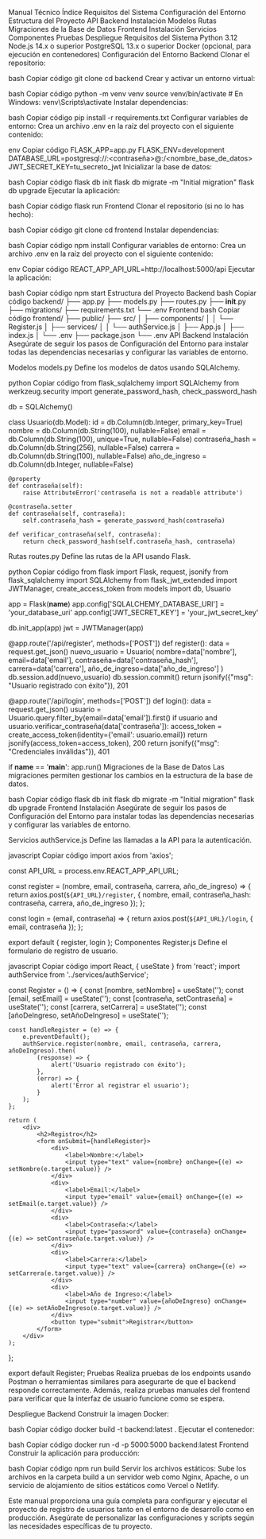 Manual Técnico
Índice
Requisitos del Sistema
Configuración del Entorno
Estructura del Proyecto
API Backend
Instalación
Modelos
Rutas
Migraciones de la Base de Datos
Frontend
Instalación
Servicios
Componentes
Pruebas
Despliegue
Requisitos del Sistema
Python 3.12
Node.js 14.x o superior
PostgreSQL 13.x o superior
Docker (opcional, para ejecución en contenedores)
Configuración del Entorno
Backend
Clonar el repositorio:

bash
Copiar código
git clone <repositorio-url>
cd backend
Crear y activar un entorno virtual:

bash
Copiar código
python -m venv venv
source venv/bin/activate  # En Windows: venv\Scripts\activate
Instalar dependencias:

bash
Copiar código
pip install -r requirements.txt
Configurar variables de entorno:
Crea un archivo .env en la raíz del proyecto con el siguiente contenido:

env
Copiar código
FLASK_APP=app.py
FLASK_ENV=development
DATABASE_URL=postgresql://<usuario>:<contraseña>@<host>:<puerto>/<nombre_base_de_datos>
JWT_SECRET_KEY=tu_secreto_jwt
Inicializar la base de datos:

bash
Copiar código
flask db init
flask db migrate -m "Initial migration"
flask db upgrade
Ejecutar la aplicación:

bash
Copiar código
flask run
Frontend
Clonar el repositorio (si no lo has hecho):

bash
Copiar código
git clone <repositorio-url>
cd frontend
Instalar dependencias:

bash
Copiar código
npm install
Configurar variables de entorno:
Crea un archivo .env en la raíz del proyecto con el siguiente contenido:

env
Copiar código
REACT_APP_API_URL=http://localhost:5000/api
Ejecutar la aplicación:

bash
Copiar código
npm start
Estructura del Proyecto
Backend
bash
Copiar código
backend/
├── app.py
├── models.py
├── routes.py
├── __init__.py
├── migrations/
├── requirements.txt
└── .env
Frontend
bash
Copiar código
frontend/
├── public/
├── src/
│   ├── components/
│   │   └── Register.js
│   ├── services/
│   │   └── authService.js
│   ├── App.js
│   ├── index.js
│   └── .env
├── package.json
└── .env
API Backend
Instalación
Asegúrate de seguir los pasos de Configuración del Entorno para instalar todas las dependencias necesarias y configurar las variables de entorno.

Modelos
models.py
Define los modelos de datos usando SQLAlchemy.

python
Copiar código
from flask_sqlalchemy import SQLAlchemy
from werkzeug.security import generate_password_hash, check_password_hash

db = SQLAlchemy()

class Usuario(db.Model):
    id = db.Column(db.Integer, primary_key=True)
    nombre = db.Column(db.String(100), nullable=False)
    email = db.Column(db.String(100), unique=True, nullable=False)
    contraseña_hash = db.Column(db.String(256), nullable=False)
    carrera = db.Column(db.String(100), nullable=False)
    año_de_ingreso = db.Column(db.Integer, nullable=False)

    @property
    def contraseña(self):
        raise AttributeError('contraseña is not a readable attribute')

    @contraseña.setter
    def contraseña(self, contraseña):
        self.contraseña_hash = generate_password_hash(contraseña)

    def verificar_contraseña(self, contraseña):
        return check_password_hash(self.contraseña_hash, contraseña)
Rutas
routes.py
Define las rutas de la API usando Flask.

python
Copiar código
from flask import Flask, request, jsonify
from flask_sqlalchemy import SQLAlchemy
from flask_jwt_extended import JWTManager, create_access_token
from models import db, Usuario

app = Flask(__name__)
app.config['SQLALCHEMY_DATABASE_URI'] = 'your_database_uri'
app.config['JWT_SECRET_KEY'] = 'your_jwt_secret_key'

db.init_app(app)
jwt = JWTManager(app)

@app.route('/api/register', methods=['POST'])
def register():
    data = request.get_json()
    nuevo_usuario = Usuario(
        nombre=data['nombre'],
        email=data['email'],
        contraseña=data['contraseña_hash'],
        carrera=data['carrera'],
        año_de_ingreso=data['año_de_ingreso']
    )
    db.session.add(nuevo_usuario)
    db.session.commit()
    return jsonify({"msg": "Usuario registrado con éxito"}), 201

@app.route('/api/login', methods=['POST'])
def login():
    data = request.get_json()
    usuario = Usuario.query.filter_by(email=data['email']).first()
    if usuario and usuario.verificar_contraseña(data['contraseña']):
        access_token = create_access_token(identity={'email': usuario.email})
        return jsonify(access_token=access_token), 200
    return jsonify({"msg": "Credenciales inválidas"}), 401

if __name__ == '__main__':
    app.run()
Migraciones de la Base de Datos
Las migraciones permiten gestionar los cambios en la estructura de la base de datos.

bash
Copiar código
flask db init
flask db migrate -m "Initial migration"
flask db upgrade
Frontend
Instalación
Asegúrate de seguir los pasos de Configuración del Entorno para instalar todas las dependencias necesarias y configurar las variables de entorno.

Servicios
authService.js
Define las llamadas a la API para la autenticación.

javascript
Copiar código
import axios from 'axios';

const API_URL = process.env.REACT_APP_API_URL;

const register = (nombre, email, contraseña, carrera, año_de_ingreso) => {
    return axios.post(`${API_URL}/register`, { nombre, email, contraseña_hash: contraseña, carrera, año_de_ingreso });
};

const login = (email, contraseña) => {
    return axios.post(`${API_URL}/login`, { email, contraseña });
};

export default {
    register,
    login
};
Componentes
Register.js
Define el formulario de registro de usuario.

javascript
Copiar código
import React, { useState } from 'react';
import authService from '../services/authService';

const Register = () => {
    const [nombre, setNombre] = useState('');
    const [email, setEmail] = useState('');
    const [contraseña, setContraseña] = useState('');
    const [carrera, setCarrera] = useState('');
    const [añoDeIngreso, setAñoDeIngreso] = useState('');

    const handleRegister = (e) => {
        e.preventDefault();
        authService.register(nombre, email, contraseña, carrera, añoDeIngreso).then(
            (response) => {
                alert('Usuario registrado con éxito');
            },
            (error) => {
                alert('Error al registrar el usuario');
            }
        );
    };

    return (
        <div>
            <h2>Registro</h2>
            <form onSubmit={handleRegister}>
                <div>
                    <label>Nombre:</label>
                    <input type="text" value={nombre} onChange={(e) => setNombre(e.target.value)} />
                </div>
                <div>
                    <label>Email:</label>
                    <input type="email" value={email} onChange={(e) => setEmail(e.target.value)} />
                </div>
                <div>
                    <label>Contraseña:</label>
                    <input type="password" value={contraseña} onChange={(e) => setContraseña(e.target.value)} />
                </div>
                <div>
                    <label>Carrera:</label>
                    <input type="text" value={carrera} onChange={(e) => setCarrera(e.target.value)} />
                </div>
                <div>
                    <label>Año de Ingreso:</label>
                    <input type="number" value={añoDeIngreso} onChange={(e) => setAñoDeIngreso(e.target.value)} />
                </div>
                <button type="submit">Registrar</button>
            </form>
        </div>
    );
};

export default Register;
Pruebas
Realiza pruebas de los endpoints usando Postman o herramientas similares para asegurarte de que el backend responde correctamente. Además, realiza pruebas manuales del frontend para verificar que la interfaz de usuario funcione como se espera.

Despliegue
Backend
Construir la imagen Docker:

bash
Copiar código
docker build -t backend:latest .
Ejecutar el contenedor:

bash
Copiar código
docker run -d -p 5000:5000 backend:latest
Frontend
Construir la aplicación para producción:

bash
Copiar código
npm run build
Servir los archivos estáticos:
Sube los archivos en la carpeta build a un servidor web como Nginx, Apache, o un servicio de alojamiento de sitios estáticos como Vercel o Netlify.

Este manual proporciona una guía completa para configurar y ejecutar el proyecto de registro de usuarios tanto en el entorno de desarrollo como en producción. Asegúrate de personalizar las configuraciones y scripts según las necesidades específicas de tu proyecto.







